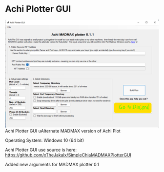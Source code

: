 # Achi Plotter GUI
![Alt text](https://raw.githubusercontent.com/vanthoi/Achi-Plot-Gui/main/Achi_Plotter.png)
Achi Plotter GUI uAlternate MADMAX version of Achi Plot

Operating System: Windows 10 (64 bit)

Achi Plotter GUI use source is here: https://github.com/xTheJakalx/SimpleChiaMADMAXPlotterGUI

Added new arguments for MADMAX plotter 0.1
